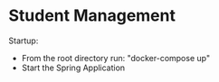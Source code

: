 # Student Management

Startup:
* From the root directory run: "docker-compose up"
* Start the Spring Application
